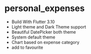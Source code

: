 # personal_expenses

- Build With Flutter 3.10
- Light theme and Dark Theme support
- Beautiful DatePicker both theme
- System default theme
- Chart based on expense category
- add to favourite
